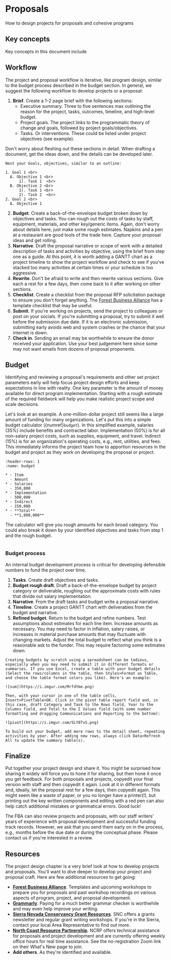 # Proposals
How to design projects for proposals and cohesive programs

## Key concepts
Key concepts in this document include

## Workflow
The project and proposal workflow is iterative, like program design, similar to the budget process described in the budget section. In general, we suggest the following workflow to develop projects or a proposal:

1. **Brief**. Create a 1-2 page brief with the following sections:
    - Executive summary. Three to five sentences max outlining the reason for the project, tasks, outcomes, timeline, and high-level budget.
    - Project goals. The project links to the programmatic theory of change and goals, followed by project goals/objectives.
    - Tasks. Or interventions. These could be listed under project objectives (see example).

Don't worry about fleshing out these sections in detail. When drafting a document, get the ideas down, and the details can be developed later.

```{tip}
Nest your Goals, objectives, similar to an outline:

1. Goal 1 <br>
  A. Objective 1 <br>
      1). Task 1  <br>
  B. Objective 2 <br>
      1). Task 1 <br>
      2). Task 2  <br>
2. Goal 2 <br>
  A. Objective 1
```

2. **Budget**. Create a back-of-the-envelope budget broken down by objectives and tasks. You can rough out the costs of tasks by staff, equipment, materials, and other key/generic items. Again, don't worry about details here; just make some rough estimates. Napkins and a pen at a restaurant are good tools of the trade here. Capture your proposal ideas and get rolling.
3. **Narrative**. Draft the proposal narrative or scope of work with a detailed description of tasks and activities by objective, using the brief from step one as a guide. At this point, it is worth adding a GANTT chart as a project timeline to show the project workflow and check to see if you've stacked too many activities at certain times or your schedule is too aggressive.
4. **Rewrite**. Don't be afraid to write and then rewrite various sections. Give each a rest for a few days, then come back to it after working on other sections.
5. **Checklist**. Create a checklist from the proposal RFP solicitation package to ensure you don't forget anything. The [Forest Business Alliance](https://www.forestbusinessalliance.org/) has a template checklist that may be useful. 
6. **Submit**. If you're working on projects, send the project to colleagues or post on your socials. If you're submitting a proposal, try to submit it well before the submission due date. If it is an electronic submission, submitting early avoids web and system crashes or the chance that your internet is down.
7. **Check in**. Sending an email may be worthwhile to ensure the donor received your application. Use your best judgement here since some may not want emails from dozens of proposal proponents.

## Budget
Identifying and reviewing a proposal's requirements and other set project parameters early will help focus project design efforts and keep expectations in line with reality. One key parameter is the amount of money available for direct program implementation. Starting with a rough estimate of the required fieldwork will help you make realistic project scope and scale decisions.

Let's look at an example. A one-million-dollar project still seems like a large amount of funding for many organizations. Let's put this into a simple budget calculator ({numref}`budget`). In this simplified example, salaries (35%) include benefits and contracted labor. Implementation (50%) is for all non-salary project costs, such as supplies, equipment, and travel. Indirect (15%) is for an organization's operating costs, e.g., rent, utilities, and fees. This immediately informs the project team how to apportion resources in the budget and project as they work on developing the proposal or project.

```{list-table} Back-of-the-envelope budget calculator.
:header-rows: 1
:name: budget

* - Item
  - Amount
* - Salaries
  - 350,000
* - Implementation
  - 500,000
* - Indirect
  - 150,000
* - **Total**
  - **1,000,000**
```

The calculator will give you rough amounts for each broad category. You could also break it down by your identified objectives and tasks from step 1 and the rough budget.

```{warning} **Critical**: include inflationary increases in your budget, especially for salaries and material costs that will increase over the project lifetime (at least 4%/yr). If an application only allows one number per item, calculate costs in your budget spreadsheet over the number of years of the project.

```

### Budget process
An internal budget development process is critical for developing defensible numbers to fund the project over time.

1. **Tasks**. Create draft objectives and tasks.
2. **Budget rough draft**. Draft a back-of-the-envelope budget by project category or deliverable, roughing out the approximate costs with rules that divide out salary implementation.
3. **Narrative**. From the draft tasks and budget write a proposal narrative.
4. **Timeline**. Create a project GANTT chart with deliverables from the budget and narrative.
5. **Refined budget**. Return to the budget and refine numbers. Test assumptions about estimates for each line item. Increase amounts as necessary. You may need to factor in inflation, salary raises, or increases in material purchase amounts that may fluctuate with changing markets. Adjust the total budget to reflect what you think is a reasonable ask to the funder. This may require factoring some estimates down.

```{tip} 
Creating budgets by scratch using a spreadsheet can be tedious, especially when you may need to submit it in different formats or summaries. If you use Excel, create a table with your budget details (Select the rows/columns in the table, then Styles>Format as Table, and choose the table format colors you like). Here's an example:

![sum](https://i.imgur.com/MrfdYme.png)

Then, with your cursor in one of the table cells, Insert>PivotTable>OK. Click in the pivot table report field and, in this case, draft Category and Task to the Rows field, Year to the Columns field, and Total to the Σ Values field (with some number formatting and dragging Communications and Reporting to the bottom):

![pivot](https://i.imgur.com/SLY8TvS.png)

To build out your budget, add more rows to the detail sheet, repeating activities by year. After adding new rows, always click Data>Refresh All to update the summary table(s).
```

## Finalize
Put together your project design and share it. You might be surprised how sharing it widely will force you to hone it for sharing, but then hone it once you get feedback. For both proposals and projects, copyedit your final version with staff and then copyedit it again. Look at it in different formats and, ideally, let the proposal rest for a few days, then copyedit again. This might seem like a waste of paper, or you no longer have a printer(!), but printing out the key written components and editing with a red pen can also help catch additional mistakes or grammatical errors. Good luck!

The FBA can also review projects and proposals, with our staff writers' years of experience with proposal development and successful funding track records. However, we ask that you send them early on in the process, e.g., months before the due date or during the conceptual phase. Please contact us if you're interested in a review.

## Resources
The project design chapter is a very brief look at how to develop projects and proposals. You'll want to dive deeper to develop your project and proposal craft. Here are few additional resources to get going:

- **[Forest Business Alliance](https://www.forestbusinessalliance.org)**. Templates and upcoming workshops to prepare you for proposals and past workshop recordings on various aspects of program, project, and proposal development. 
- **[Grammarly](https://www.grammarly.com)**. Paying for a much better grammar checker is worthwhile and may even help improve your writing.
- **[Sierra Nevada Conservancy Grant Resources](https://sierranevada.ca.gov/grants/)**. SNC offers a grants newsletter and regular grant writing workshops. If you're in the Sierra, contact your local Area Representative to find out more. 
- **[North Coast Resource Partnership](https://northcoastresourcepartnership.org/)**. NCRP offers technical assistance for proposals and project development and are currently offering weekly office hours for real time assistance. See the no-registration Zoom link on their What's New page to join.
- **Add others**. As they're identified and available.

